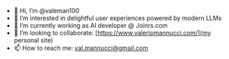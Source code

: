 - 👋 Hi, I’m @valeman100
- 👀 I’m interested in delightful user experiences powered by modern LLMs
- 🌱 I’m currently working as AI developer @ Joinrs.com
- 💞️ I’m looking to collaborate: [https://www.valeriomannucci.com/](my personal site)
- 📫 How to reach me: val.mannucci@gmail.com

<!---
valeman100/valeman100 is a ✨ special ✨ repository because its `README.md` (this file) appears on your GitHub profile.
You can click the Preview link to take a look at your changes.
--->
